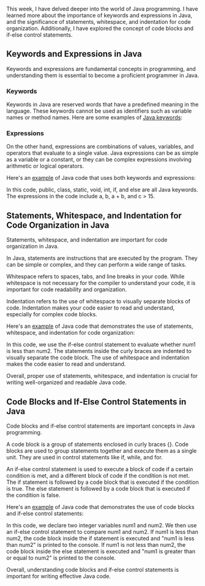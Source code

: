 
This week, I have delved deeper into the world of Java programming. I have learned more about the importance of keywords and expressions in Java, and the significance of statements, whitespace, and indentation for code organization. Additionally, I have explored the concept of code blocks and if-else control statements.


## Keywords and Expressions in Java

Keywords and expressions are fundamental concepts in programming, and understanding them is essential to become a proficient programmer in Java.


### Keywords

Keywords in Java are reserved words that have a predefined meaning in the language. These keywords cannot be used as identifiers such as variable names or method names. Here are some examples of [Java keywords](https://github.com/sushma-1997/Language_Learning_2023/blob/main/Java/Language%20learning%20progress%20report%204/keywords.txt):


### Expressions

On the other hand, expressions are combinations of values, variables, and operators that evaluate to a single value. Java expressions can be as simple as a variable or a constant, or they can be complex expressions involving arithmetic or logical operators.

Here's an [example](https://github.com/sushma-1997/Language_Learning_2023/blob/main/Java/Language%20learning%20progress%20report%204/codeOrganization.java) of Java code that uses both keywords and expressions:

In this code, public, class, static, void, int, if, and else are all Java keywords. The expressions in the code include a, b, a + b, and c > 15.



## Statements, Whitespace, and Indentation for Code Organization in Java

Statements, whitespace, and indentation are important for code organization in Java.

In Java, statements are instructions that are executed by the program. They can be simple or complex, and they can perform a wide range of tasks.

Whitespace refers to spaces, tabs, and line breaks in your code. While whitespace is not necessary for the compiler to understand your code, it is important for code readability and organization.

Indentation refers to the use of whitespace to visually separate blocks of code. Indentation makes your code easier to read and understand, especially for complex code blocks.

Here's an [example](https://github.com/sushma-1997/Language_Learning_2023/blob/main/Java/Language%20learning%20progress%20report%204/codeOrganization.java) of Java code that demonstrates the use of statements, whitespace, and indentation for code organization:

In this code, we use the if-else control statement to evaluate whether num1 is less than num2. The statements inside the curly braces are indented to visually separate the code block. The use of whitespace and indentation makes the code easier to read and understand.

Overall, proper use of statements, whitespace, and indentation is crucial for writing well-organized and readable Java code.

## Code Blocks and If-Else Control Statements in Java

Code blocks and if-else control statements are important concepts in Java programming.

A code block is a group of statements enclosed in curly braces {}. Code blocks are used to group statements together and execute them as a single unit. They are used in control statements like if, while, and for.

An if-else control statement is used to execute a block of code if a certain condition is met, and a different block of code if the condition is not met. The if statement is followed by a code block that is executed if the condition is true. The else statement is followed by a code block that is executed if the condition is false.

Here's an [example](https://github.com/sushma-1997/Language_Learning_2023/blob/main/Java/Language%20learning%20progress%20report%204/codeOrganization.java) of Java code that demonstrates the use of code blocks and if-else control statements:

In this code, we declare two integer variables num1 and num2. We then use an if-else control statement to compare num1 and num2. If num1 is less than num2, the code block inside the if statement is executed and "num1 is less than num2" is printed to the console. If num1 is not less than num2, the code block inside the else statement is executed and "num1 is greater than or equal to num2" is printed to the console.

Overall, understanding code blocks and if-else control statements is important for writing effective Java code.
